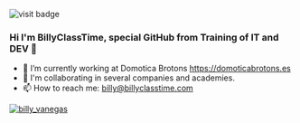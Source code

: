 <p align="left">
  <img src="https://visitor-badge.laobi.icu/badge?page_id=BillyClassTime" alt="visit badge"/>
</p>

### Hi I'm BillyClassTime, special GitHub from Training of IT and DEV 👋

- 🔭 I’m currently working at Domotica Brotons https://domoticabrotons.es
- 👯 I'm collaborating in several companies and academies. 
- 📫 How to reach me: billy@billyclasstime.com

<p align="left">
  <a href="https://twitter.com/billy_vanegas" target="_blank">
    <img src="https://img.shields.io/twitter/follow/billy_vanegas?logo=twitter&style=for-the-badge" alt="billy_vanegas"/>
  </a>
</p>


<!--
Here are some ideas to get you started:


- 🌱 I’m currently learning ...
- 👯 I’m looking to collaborate on ...
- 🤔 I’m looking for help with ...
- 💬 Ask me about ...
- 📫 How to reach me: ...
- 😄 Pronouns: ...
- ⚡ Fun fact: ...
-->
